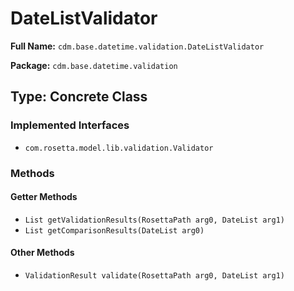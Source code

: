 # DateListValidator

**Full Name:** `cdm.base.datetime.validation.DateListValidator`

**Package:** `cdm.base.datetime.validation`

## Type: Concrete Class

### Implemented Interfaces

- `com.rosetta.model.lib.validation.Validator`

### Methods

#### Getter Methods

- `List getValidationResults(RosettaPath arg0, DateList arg1)`
- `List getComparisonResults(DateList arg0)`

#### Other Methods

- `ValidationResult validate(RosettaPath arg0, DateList arg1)`

